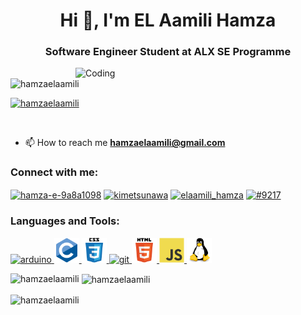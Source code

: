 <h1 align="center">Hi 👋, I'm EL Aamili Hamza</h1>
<h3 align="center">Software Engineer Student at ALX SE Programme</h3>
 <img align="right" alt="Coding" width="400" src="https://www.chawtechsolutions.com/wp-content/uploads/2019/03/developer.gif")
<p align="left"> <img src="https://komarev.com/ghpvc/?username=hamzaelaamili&label=Profile%20views&color=0e75b6&style=flat" alt="hamzaelaamili" /> </p>

<p align="left"> <a href="https://github.com/ryo-ma/github-profile-trophy"><img src="https://github-profile-trophy.vercel.app/?username=hamzaelaamili" alt="hamzaelaamili" /></a> </p>

<p align="left"> <a href="https://twitter.com/" target="blank"><img src="https://img.shields.io/twitter/follow/?logo=twitter&style=for-the-badge" alt="" /></a> </p>

- 📫 How to reach me **hamzaelaamili@gmail.com**

<h3 align="left">Connect with me:</h3>
<p align="left">
<a href="https://linkedin.com/in/hamza-e-9a8a1098" target="blank"><img align="center" src="https://raw.githubusercontent.com/rahuldkjain/github-profile-readme-generator/master/src/images/icons/Social/linked-in-alt.svg" alt="hamza-e-9a8a1098" height="30" width="40" /></a>
<a href="https://fb.com/kimetsunawa" target="blank"><img align="center" src="https://raw.githubusercontent.com/rahuldkjain/github-profile-readme-generator/master/src/images/icons/Social/facebook.svg" alt="kimetsunawa" height="30" width="40" /></a>
<a href="https://instagram.com/elaamili_hamza" target="blank"><img align="center" src="https://raw.githubusercontent.com/rahuldkjain/github-profile-readme-generator/master/src/images/icons/Social/instagram.svg" alt="elaamili_hamza" height="30" width="40" /></a>
<a href="https://discord.gg/#9217" target="blank"><img align="center" src="https://raw.githubusercontent.com/rahuldkjain/github-profile-readme-generator/master/src/images/icons/Social/discord.svg" alt="#9217" height="30" width="40" /></a>
</p>

<h3 align="left">Languages and Tools:</h3>
<p align="left"> <a href="https://www.arduino.cc/" target="_blank" rel="noreferrer"> <img src="https://cdn.worldvectorlogo.com/logos/arduino-1.svg" alt="arduino" width="40" height="40"/> </a> <a href="https://www.cprogramming.com/" target="_blank" rel="noreferrer"> <img src="https://raw.githubusercontent.com/devicons/devicon/master/icons/c/c-original.svg" alt="c" width="40" height="40"/> </a> <a href="https://www.w3schools.com/css/" target="_blank" rel="noreferrer"> <img src="https://raw.githubusercontent.com/devicons/devicon/master/icons/css3/css3-original-wordmark.svg" alt="css3" width="40" height="40"/> </a> <a href="https://git-scm.com/" target="_blank" rel="noreferrer"> <img src="https://www.vectorlogo.zone/logos/git-scm/git-scm-icon.svg" alt="git" width="40" height="40"/> </a> <a href="https://www.w3.org/html/" target="_blank" rel="noreferrer"> <img src="https://raw.githubusercontent.com/devicons/devicon/master/icons/html5/html5-original-wordmark.svg" alt="html5" width="40" height="40"/> </a> <a href="https://developer.mozilla.org/en-US/docs/Web/JavaScript" target="_blank" rel="noreferrer"> <img src="https://raw.githubusercontent.com/devicons/devicon/master/icons/javascript/javascript-original.svg" alt="javascript" width="40" height="40"/> </a> <a href="https://www.linux.org/" target="_blank" rel="noreferrer"> <img src="https://raw.githubusercontent.com/devicons/devicon/master/icons/linux/linux-original.svg" alt="linux" width="40" height="40"/> </a> </p>

<p><img align="left" src="https://github-readme-stats.vercel.app/api/top-langs?username=hamzaelaamili&show_icons=true&locale=en&layout=compact" alt="hamzaelaamili" /></p>

<p>&nbsp;<img align="center" src="https://github-readme-stats.vercel.app/api?username=hamzaelaamili&show_icons=true&locale=en" alt="hamzaelaamili" /></p>

<p><img align="center" src="https://github-readme-streak-stats.herokuapp.com/?user=hamzaelaamili&" alt="hamzaelaamili" /></p>
